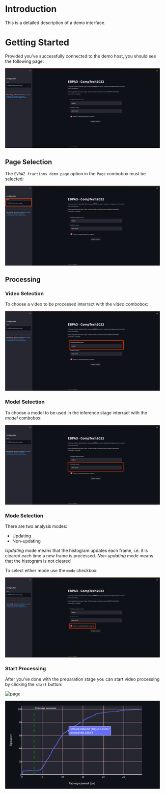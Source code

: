 # Introduction

This is a detailed description of a demo interface.

# Getting Started

Provided you've successfully connected to the demo host, you should see the following page:

![start](../diagrams/ug/evraz_demo_page.png)

## Page Selection

The `EVRAZ fractions demo page` option in the `Page` combobox must be selected:

![page](../diagrams/ug/evraz_demo_page_selection.png)

## Processing

### Video Selection

To choose a video to be processed interract with the _video_ combobox:

![Video selection](../diagrams/ug/evraz_demo_video.png)

### Model Selection

To choose a model to be used in the inference stage interract with the _model_ combobox:

![Model selection](../diagrams/ug/evraz_demo_model.png)

### Mode Selection

There are two analysis modes:

- Updating
- Non-updating

_Updating_ mode means that the histogram updates each frame, i.e. it is cleared each time a new frame is processed.
_Non-updating_ mode means that the histogram is not cleared

To select either mode use the `mode` checkbox:

![Mode selection](../diagrams/ug/evraz_demo_update.png)

### Start Processing

After you've done with the preparation stage you can start video processing by clicking the `start` button:

![page](../diagram/ug/evraz_demo_start.png)


![page](../diagrams/ug/evraz_demo_histo.png)
